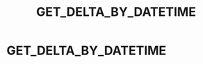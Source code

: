﻿---
layout: default
title: GET_DELTA_BY_DATETIME
nav_order: 20
parent: Запросы SQL+
grand_parent: Справочная информация
has_children: false
has_toc: false
---

GET_DELTA_BY_DATETIME
=====================
